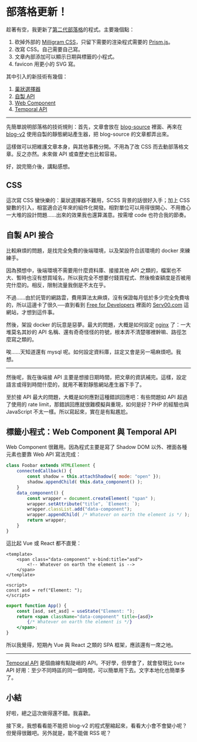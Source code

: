 # 部落格更新！

趁著有空，我更新了[第二代部落格](https://iigmir.github.io/blog-v2)的程式。主要幾個點：

1. 砍掉外部的 [Milligram CSS](https://milligram.io)，只留下需要的渲染程式需要的 [Prism.js](https://prismjs.com)。
2. 改寫 CSS。自己需要自己寫。
3. 文章內部添加可以顯示日期與標籤的小程式。
4. favicon 用更小的 SVG 寫。

其中引入的新技術有幾個：

1. [巢狀選擇器](https://iigmir.github.io/blog-v2/articles/123.html)
2. [自製 API](https://github.com/iigmir/serv00-app)
3. [Web Component](https://developer.mozilla.org/en-US/docs/Web/API/Web_components)
4. [Temporal API](https://tc39.es/proposal-temporal/docs)

---

先簡單說明部落格的技術規則：首先，文章會放在 [blog-source](https://github.com/iigmir/blog-source) 裡面、再來在 [blog-v2](https://github.com/iigmir/blog-v2) 使用自製的靜態網站產生器，把 blog-source 的文章都弄出來。

這樣做可以把維護文章本身，與其他事務分開。不用為了改 CSS 而去動部落格文章。反之亦然。未來做 API 或查歷史也比較容易。

好，說完簡介後，講點感想。

## CSS

這次寫 CSS 蠻快樂的：巢狀選擇器不難用，SCSS 背景的話很好入手；加上 CSS 變數的引入，相當適合近年來的組件化開發。相對單位可以用得很開心、不用擔心一大堆的設計問題……出來的效果我也還算滿意。按需增 code 也符合我的節奏。

## 自製 API 接合

比較麻煩的問題，是找完全免費的後端環境，以及架設符合該環境的 docker 來練練手。

因為預想中，後端環境不需要用什麼資料庫、接接其他 API 之類的，檔案也不大、暫時也沒有想買域名，所以我完全不想要付錢買程式、然後檢查額度是否被用完什麼的。相反，限制流量我倒是不太在乎。

不過……由於託管的網路雲，費用算法太麻煩，沒有保證每月低於多少完全免費啥的，所以這邊卡了很久──直到看到 [Free for Developers](https://free-for.dev) 裡面的 [Serv00.com](https://serv00.com) 這網站，才想到這件事。

然後，架設 docker 的玩意是惡夢。最大的問題，大概是如何設定 [nginx](https://hub.docker.com/_/nginx) 了：一大堆莫名其妙的 API 名稱、還有奇奇怪怪的符號，根本弄不清楚哪裡幹嘛、路徑怎麼寫之類的。

唉……天知道還有 mysql 呢。如何設定資料庫，註定又會是另一場麻煩吧。我想。

---

然後呢，我在後端接 API 主要是想接日期時間，把文章的資訊補完。這樣，設定語言或得到時間什麼的，就用不著對靜態網站產生器下手了。

至於接 API 最大的問題，大概是如何應對這種錯誤回應吧：有些問題如 API 超過了使用的 rate limit，那錯誤回應就很難模擬與重現，如何是好？PHP 的經驗也與 JavaScript 不太一樣。所以寫起來，實在是有點尷尬。

## 標籤小程式：Web Component 與 Temporal API

Web Component 很難用。因為程式主要是寫了 Shadow DOM 以外、裡面各種元素也要靠 Web API 寫法完成：

```js
class Foobar extends HTMLElement {
    connectedCallback() {
        const shadow = this.attachShadow({ mode: "open" });
        shadow.appendChild( this.data_component() );
    }
    data_component() {
        const wrapper = document.createElement( "span" );
        wrapper.setAttribute("title", `Element: `);
        wrapper.classList.add("data-component");
        wrapper.appendChild( /* Whatever on earth the element is */ );
        return wrapper;
    }
}
```

這比起 Vue 或 React 都不直覺：

```vue
<template>
    <span class="data-component" v-bind:title="asd">
        <!-- Whatever on earth the element is -->
    </span>
</template>

<script>
const asd = ref("Element: ");
</script>
```

```jsx
export function App() {
    const [asd, set_asd] = useState("Element: ");
    return <span className="data-component" title={asd}>
        {/* Whatever on earth the element is */}
    </span>;
}
```

所以我覺得，短期內 Vue 與 React 之類的 SPA 框架，應該還有一席之地。

---

[Temporal API](https://tc39.es/proposal-temporal/docs) 是個曲線有點陡峭的 API。不好學，但學會了，就會發現比 `Date` API 好用：至少不同時區的同一個時間，可以簡單用下去。文字本地化也簡單多了。

## 小結

好啦，總之這次做得還不錯。我喜歡。

接下來，我想看看能不能把 blog-v2 的程式壓縮起來，看看大小會不會變小呢？但覺得很難吧。另外就是，能不能做 RSS 呢？
